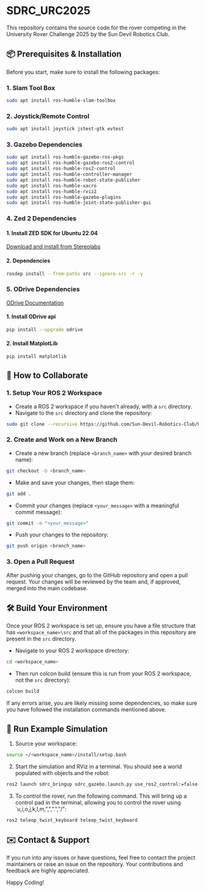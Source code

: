 # SDRC_URC2025

This repository contains the source code for the rover competing in the University Rover Challenge 2025 by the Sun Devil Robotics Club.

## 📦 Prerequisites & Installation

Before you start, make sure to install the following packages:

### 1. Slam Tool Box

```bash
sudo apt install ros-humble-slam-toolbox
```

### 2. Joystick/Remote Control

```bash
sudo apt install joystick jstest-gtk evtest
```

### 3. Gazebo Dependencies

```bash
sudo apt install ros-humble-gazebo-ros-pkgs
sudo apt install ros-humble-gazebo-ros2-control
sudo apt install ros-humble-ros2-control
sudo apt install ros-humble-controller-manager
sudo apt install ros-humble-robot-state-publisher
sudo apt install ros-humble-xacro
sudo apt install ros-humble-rviz2
sudo apt install ros-humble-gazebo-plugins
sudo apt install ros-humble-joint-state-publisher-gui
```

### 4. Zed 2 Dependencies

#### 1. Install ZED SDK for Ubuntu 22.04

[Download and install from Stereolabs](https://www.stereolabs.com/developers/release/)

#### 2. Dependencies

```bash
rosdep install --from-paths src --ignore-src -r -y
```

### 5. ODrive Dependencies

[ODrive Documentation](https://docs.odriverobotics.com/v/0.5.6/getting-started.html)

#### 1. Install ODrive api

```bash
pip install --upgrade odrive
```

#### 2. Install MatplotLib

```bash
pip install matplotlib
```

## 🤝 How to Collaborate

### 1. Setup Your ROS 2 Workspace

- Create a ROS 2 workspace if you haven't already, with a `src` directory.
- Navigate to the `src` directory and clone the repository:

```bash
sudo git clone --recursive https://github.com/Sun-Devil-Robotics-Club/URC_2025_SRC_Code.git .
```

### 2. Create and Work on a New Branch

- Create a new branch (replace `<branch_name>` with your desired branch name):

```bash
git checkout -b <branch_name>
```

- Make and save your changes, then stage them:

```bash
git add .
```

- Commit your changes (replace `<your_message>` with a meaningful commit message):

```bash
git commit -m "<your_message>"
```

- Push your changes to the repository:

```bash
git push origin <branch_name>
```

### 3. Open a Pull Request

After pushing your changes, go to the GitHub repository and open a pull request. Your changes will be reviewed by the team and, if approved, merged into the main codebase.

## 🛠️ Build Your Environment

Once your ROS 2 workspace is set up, ensure you have a file structure that has `<workspace_name>\src` and that all of the packages in this repository are present in the `src` directory.

- Navigate to your ROS 2 workspace directory:

```bash
cd <workspace_name>
```

- Then run colcon build (ensure this is run from your ROS 2 workspace, not the `src` directory):

```bash
colcon build
```

If any errors arise, you are likely missing some dependencies, so make sure you have followed the installation commands mentioned above.

## 🚀 Run Example Simulation

1. Source your workspace:

```bash
source ~/<workspace_name>/install/setup.bash
```

2. Start the simulation and RViz in a terminal. You should see a world populated with objects and the robot:

```bash
ros2 launch sdrc_bringup sdrc_gazebo.launch.py use_ros2_control:=false
```

3. To control the rover, run the following command. This will bring up a control pad in the terminal, allowing you to control the rover using `u,i,o,j,k,l,m,",",".","/":

```bash
ros2 teleop_twist_keyboard teleop_twist_keyboard
```

## ✉️ Contact & Support

If you run into any issues or have questions, feel free to contact the project maintainers or raise an issue on the repository. Your contributions and feedback are highly appreciated.

Happy Coding!
